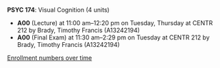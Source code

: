 **PSYC 174**: Visual Cognition (4 units)

- **A00** (Lecture) at 11:00 am–12:20 pm on Tuesday, Thursday at CENTR 212 by Brady, Timothy Francis (A13242194)
- **A00** (Final Exam) at 11:30 am–2:29 pm on Tuesday at CENTR 212 by Brady, Timothy Francis (A13242194)

[Enrollment numbers over time](./PSYC174.tsv)
